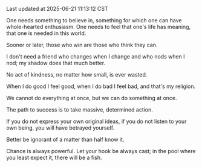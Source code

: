 Last updated at 2025-06-21 11:13:12 CST

One needs something to believe in, something for which one can have whole-hearted enthusiasm. One needs to feel that one's life has meaning, that one is needed in this world.

Sooner or later, those who win are those who think they can.

I don't need a friend who changes when I change and who nods when I nod; my shadow does that much better.

No act of kindness, no matter how small, is ever wasted.

When I do good I feel good, when I do bad I feel bad, and that's my religion.

We cannot do everything at once, but we can do something at once.

The path to success is to take massive, determined action.

If you do not express your own original ideas, if you do not listen to your own being, you will have betrayed yourself.

Better be ignorant of a matter than half know it.

Chance is always powerful. Let your hook be always cast; in the pool where you least expect it, there will be a fish.

